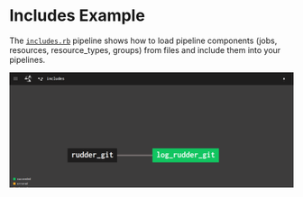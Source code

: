 # Includes Example

The [`includes.rb`](./includes.rb) pipeline shows how to load pipeline components
(jobs, resources, resource_types, groups) from files and include them
into your pipelines.

![Includes Pipeline](../images/includes/includes.png)
